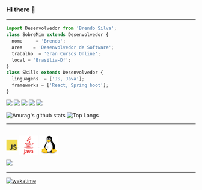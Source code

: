 ### Hi there 👋

-------------------------------------

```js
import Desenvolvedor from 'Brendo Silva';
class SobreMim extends Desenvolvedor {
  nome     = 'Brendo';
  area    = 'Desenvolvedor de Software';
  trabalho  = 'Gran Cursos Online';
  local = 'Brasilia-Df';
}
class Skills extends Desenvolvedor {
  linguagens  = ['JS, Java'];
  frameworks = ['React, Spring boot'];
}
```

<p align="left">
  <a href="#" alt="Gmail">
  <img src="https://img.shields.io/badge/-Gmail-FF0000?style=flat-square&labelColor=FF0000&logo=gmail&logoColor=white&link=LINK-DO-SEU-EMAIL](https://img.shields.io/badge/-Gmail-%23EA4335?style=for-the-badge&logo=gmail&logoColor=white)" /></a>

  <a href="#" alt="Linkedin">
  <img src="https://img.shields.io/badge/-Linkedin-0e76a8?style=flat-square&logo=Linkedin&logoColor=white&link=LINK-DO-SEU-LINKEDIN](https://www.linkedin.com/in/brendo-silva-5510a0196/)" /></a>

  <a href="#" alt="WhatsApp">
  <img src="https://img.shields.io/badge/-WhatsApp-25d366?style=flat-square&labelColor=25d366&logo=whatsapp&logoColor=white&link=API-DO-SEU-WHATSAPP"/></a>

  <a href="#" alt="Facebook">
  <img src="https://img.shields.io/badge/-Facebook-3b5998?style=flat-square&labelColor=3b5998&logo=facebook&logoColor=white&link=LINK-DO-SEU-FACEBOOK"/></a>

  <a href="#" alt="Instagram">
  <img src="https://img.shields.io/badge/-Instagram-DF0174?style=flat-square&labelColor=DF0174&logo=instagram&logoColor=white&link=LINK-DO-SEU-INSTAGRAM"/></a>
</p> 

![Anurag's github stats](https://github-readme-stats.vercel.app/api?username=BrendoMSilva&show_icons=true&theme=dark&hide_border=true&locale=pt-br&bg_color=66000000)
![Top Langs](https://github-readme-stats.vercel.app/api/top-langs/?username=BrendoMSilva&layout=compact&theme=dark&hide_border=true&locale=pt-br&bg_color=66000000)

-------------------------------------

<br><a href="https://github.com/anuraghazra/github-readme-stats">
  <img align="center" src="https://github.com/devicons/devicon/blob/master/icons/javascript/javascript-original.svg" width="30" heigth="30" />
</a>
<a href="https://github.com/anuraghazra/github-readme-stats">
  <img align="center" src="https://raw.githubusercontent.com/devicons/devicon/2ae2a900d2f041da66e950e4d48052658d850630/icons/java/java-plain-wordmark.svg" width="50" heigth="50" />
</a>
<a href="https://github.com/anuraghazra/github-readme-stats">
  <img align="center" src="https://raw.githubusercontent.com/devicons/devicon/2ae2a900d2f041da66e950e4d48052658d850630/icons/linux/linux-original.svg" width="50" heigth="50" />
</a>

<a href="mailto: brendosilvaxxt@gmail.com">
  <img src="https://img.shields.io/badge/-Gmail-%23EA4335?style=for-the-badge&logo=gmail&logoColor=white">
</a>

-------------------------------------

[![wakatime](https://wakatime.com/badge/user/6c07e26f-be01-47a2-a76f-5063fe29bb2a.svg)](https://wakatime.com/@6c07e26f-be01-47a2-a76f-5063fe29bb2a)
